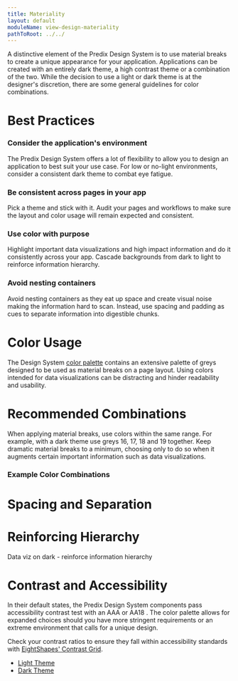 ```yaml
---
title: Materiality
layout: default
moduleName: view-design-materiality
pathToRoot: ../../
---
```


A distinctive element of the Predix Design System is to use material breaks to create a unique appearance for your application. Applications can be created with an entirely dark theme, a high contrast theme or a combination of the two. While the decision
to use a light or dark theme is at the designer's discretion, there are some general guidelines for color combinations.
# Best Practices
### Consider the application's environment
The Predix Design System offers a lot of flexibility to allow you to design an application to best suit your use case. For low or no-light environments, consider a consistent dark theme to combat eye fatigue.

### Be consistent across pages in your app
Pick a theme and stick with it. Audit your pages and workflows to make sure the layout and color usage will remain expected and consistent.

### Use color with purpose
Highlight important data visualizations and high impact information and do it consistently across your app. Cascade backgrounds from dark to light to reinforce information hierarchy.

### Avoid nesting containers
Avoid nesting containers as they eat up space and create visual noise making the information hard to scan. Instead, use spacing and padding as cues to separate information into digestible chunks.

# Color Usage
The Design System <a href="/#/css/px-colors-design/" target="_top">color palette</a> contains an extensive palette of greys designed to be used as material breaks on a page layout. Using colors intended for data visualizations can be distracting and
hinder readability and usability.

<div class="layout">
  <catalog-picture
    class="layout__item picture-side-by-side"
    img-src="../../img/guidelines/design/materiality/color_do"
    img-alt="Use greys and neutrals for material breaks."
    title="Do"
    caption="Use subtle neutral colors from the Predix palette of greys for material breaks.">
  </catalog-picture>
  <catalog-picture
    class="layout__item picture-side-by-side"
    img-src="../../img/guidelines/design/materiality/color_dont"
    img-alt="Don't use data vis colors for materials."
    title="Don't"
    caption="Don't use data visualization or alert colors as backgrounds for information.">
  </catalog-picture>
</div>


# Recommended Combinations

When applying material breaks, use colors within the same range. For example, with a dark theme use greys 16, 17, 18 and 19 together. Keep dramatic material breaks to a minimum, choosing only to do so when it augments certain important information
such as data visualizations.

### Example Color Combinations<br/>
<catalog-picture img-src="../../img/guidelines/design/materiality/example_color_combinations" img-alt="Example color combinations"></catalog-picture>


# Spacing and Separation

<div class="layout">
  <catalog-picture
    class="layout__item picture-side-by-side"
    img-src="../../img/guidelines/design/materiality/nesting_do"
    img-alt="Use content to navigate in smaller apps"
    title="Do"
    caption="Use space and similar colors to suggest information regions.">
  </catalog-picture>
  <catalog-picture
    class="layout__item picture-side-by-side"
    img-src="../../img/guidelines/design/materiality/nesting_dont"
    img-alt="Don't create navigation scheme with two items"
    title="Don't"
    caption="Avoid nesting blocks of color to separate information.">
  </catalog-picture>
</div>


# Reinforcing Hierarchy

Data viz on dark - reinforce information hierarchy
<div class="layout">
  <catalog-picture
    class="layout__item picture-side-by-side"
    img-src="../../img/guidelines/design/materiality/cascade_do"
    img-alt="Gently cascade color"
    title="Do"
    caption="Cascade color to indicate an information hierarchy, use minimal dramatic breaks.">
  </catalog-picture>
  <catalog-picture
    class="layout__item picture-side-by-side"
    img-src="../../img/guidelines/design/materiality/cascade_dont"
    img-alt="Avoid exessive material breaks and banding."
    title="Don't"
    caption="Avoid using excessive color banding to separate information.">
  </catalog-picture>
</div>


# Contrast and Accessibility
In their default states, the Predix Design System components pass accessibility contrast test with an AAA or AA18 . The color palette allows for expanded choices should you have more stringent requirements or an extreme environment that calls for
a unique design.

Check your contrast ratios to ensure they fall within accessibility standards with [EightShapes' Contrast Grid](http://contrast-grid.eightshapes.com/).

* [Light Theme](http://contrast-grid.eightshapes.com/?background-colors=ffffff%2C%20%24white%0D%0A%23EBEFF2%2C%20%24gray%201%0D%0A%23E2E8ED%2C%20%24gray2&foreground-colors=%23677E8C%2C%20%24gray10%0D%0A%232C404C%2C%20%24gray15&es-color-form__tile-size=compact)
* [Dark Theme](http://contrast-grid.eightshapes.com/?background-colors=%2323343F%2C%20%24gray16%0D%0A%231B2A33%2C%20%24gray17%0D%0A%23121F26%2C%20%24gray18&foreground-colors=%23B6C3CC%2C%20%24gray5%0D%0A%23677E8C%2C%20%24gray10%0D%0A&es-color-form__tile-size=compact)

<catalog-picture img-src="../../img/guidelines/design/materiality/contrast_chart" img-alt="Eight Shapes Contrast Chart"></catalog-picture>

